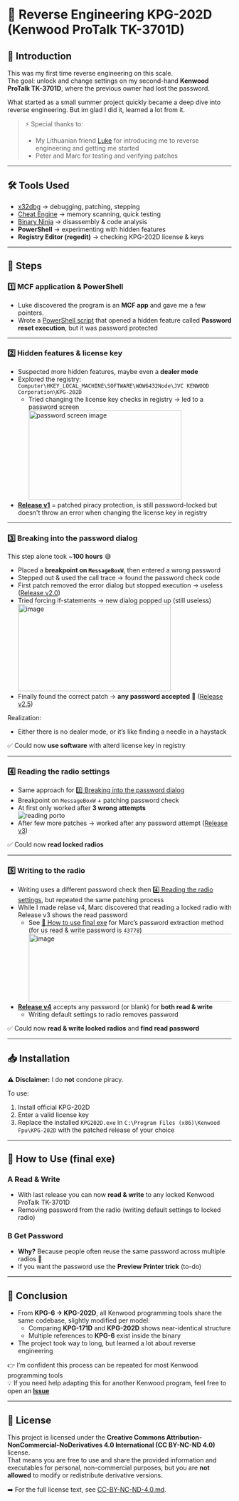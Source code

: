 # 🔧 Reverse Engineering KPG-202D (Kenwood ProTalk TK-3701D)

## 📖 Introduction
This was my first time reverse engineering on this scale.  
The goal: unlock and change settings on my second-hand **Kenwood ProTalk TK-3701D**, where the previous owner had lost the password.  

What started as a small summer project quickly became a deep dive into reverse engineering. But im glad I did it, learned a lot from it.  

> ⚡ Special thanks to:  
> - My Lithuanian friend [Luke](https://github.com/DeprecatedLuke) for introducing me to reverse engineering and getting me started  
> - Peter and Marc for testing and verifying patches  

---

## 🛠️ Tools Used
- [x32dbg](https://x64dbg.com/) → debugging, patching, stepping  
- [Cheat Engine](https://cheatengine.org/) → memory scanning, quick testing  
- [Binary Ninja](https://binary.ninja/) → disassembly & code analysis  
- **PowerShell** → experimenting with hidden features  
- **Registry Editor (regedit)** → checking KPG-202D license & keys  

---

## 🚀 Steps

### 1️⃣ MCF application & PowerShell
- Luke discovered the program is an **MCF app** and gave me a few pointers.  
- Wrote a [PowerShell script](https://github.com/JesperKuipers/KPG-202D/blob/master/Reset_Password-KPG202D.ps1) that opened a hidden feature called **Password reset execution**, but it was password protected  

---

### 2️⃣ Hidden features & license key
- Suspected more hidden features, maybe even a **dealer mode**  
- Explored the registry:  ```Computer\HKEY_LOCAL_MACHINE\SOFTWARE\WOW6432Node\JVC KENWOOD Corporation\KPG-202D```
  - Tried changing the license key checks in registry → led to a password screen<br><img width="343" height="200" alt="password screen image" src="https://github.com/user-attachments/assets/7ae95b1f-b85a-4daa-ba63-6bf1be216052" />
- [**Release v1**](https://github.com/JesperKuipers/KPG-202D/releases/tag/exe) = patched piracy protection, is still password-locked but doesn't throw an error when changing the license key in registry  

---

### 3️⃣ Breaking into the password dialog
This step alone took ~**100 hours** 😅  

- Placed a **breakpoint on `MessageBoxW`**, then entered a wrong password  
- Stepped out & used the call trace → found the password check code  
- First patch removed the error dialog but stopped execution → useless ([Release v2.0](https://github.com/JesperKuipers/KPG-202D/releases/tag/exe))  
- Tried forcing if-statements → new dialog popped up (still useless) <br> <img width="343" height="195" alt="image" src="https://github.com/user-attachments/assets/85f5b2a5-18a2-4816-8e63-51603f81e6bb" />
- Finally found the correct patch → **any password accepted** 🎉 ([Release v2.5](https://github.com/JesperKuipers/KPG-202D/releases/tag/exe))  

Realization:  
- Either there is no dealer mode, or it’s like finding a needle in a haystack

✅ Could now **use software** with alterd license key in registry  

---

### 4️⃣ Reading the radio settings
- Same approach for [3️⃣ Breaking into the password dialog](#3%EF%B8%8F⃣-breaking-into-the-password-dialog)
- Breakpoint on `MessageBoxW` + patching password check  
- At first only worked after **3 wrong attempts**<br> ![reading porto](https://github.com/user-attachments/assets/ff1a1d50-7f0f-4b47-9e75-0b1aaad21135)
- After few more patches → worked after any password attempt ([Release v3](https://github.com/JesperKuipers/KPG-202D/releases/tag/exe))  

✅ Could now **read locked radios**  

---

### 5️⃣ Writing to the radio
- Writing uses a different password check then [4️⃣ Reading the radio settings](#4%EF%B8%8F⃣-reading-the-radio-settings), but repeated the same patching process  
- While I made relase v4, Marc discovered that reading a locked radio with Release v3 shows the read password
  - See [📘 How to use final exe](#-how-to-use-final-exe) for Marc’s password extraction method     
(for us read & write password is `43778`) <br><img width="718" height="152" alt="image" src="https://github.com/user-attachments/assets/40b8b7e6-29db-4406-a089-be6d6e57786d" />
- [**Release v4**](https://github.com/JesperKuipers/KPG-202D/releases/tag/exe) accepts any password (or blank) for **both read & write**  
  - Writing default settings to radio removes password 

✅ Could now **read & write locked radios** and **find read password** 

---

## 📥 Installation
⚠️ **Disclaimer:** I do **not** condone piracy.  

To use:  
1. Install official KPG-202D  
2. Enter a valid license key  
3. Replace the installed `KPG202D.exe` in `C:\Program Files (x86)\Kenwood Fpu\KPG-202D` with the patched release of your choice  

---

## 📘 How to Use (final exe)
### A Read & Write
- With last release you can now **read & write** to any locked Kenwood ProTalk TK-3701D
- Removing password from the radio (writing default settings to locked radio)
### B Get Password
- **Why?** Because people often reuse the same password across multiple radios 🚨 
- If you want the password use the **Preview Printer trick** (to-do)
 
---

## 🏁 Conclusion
- From **KPG-6 → KPG-202D**, all Kenwood programming tools share the same codebase, slightly modified per model:  
  - Comparing **KPG-171D** and **KPG-202D** shows near-identical structure  
  - Multiple references to **KPG-6** exist inside the binary
- The project took way to long, but learned a lot about reverse engineering   

👉 I’m confident this process can be repeated for most Kenwood programming tools  
💡 If you need help adapting this for another Kenwood program, feel free to open an [**Issue**](https://github.com/JesperKuipers/KPG-202D/issues/new)  

---

## 📜 License

This project is licensed under the **Creative Commons Attribution-NonCommercial-NoDerivatives 4.0 International (CC BY-NC-ND 4.0)** license.  
That means you are free to use and share the provided information and executables for personal, non-commercial purposes, but you are **not allowed** to modify or redistribute derivative versions.

➡️ For the full license text, see [CC-BY-NC-ND-4.0.md](./CC-BY-NC-ND-4.0.md).
